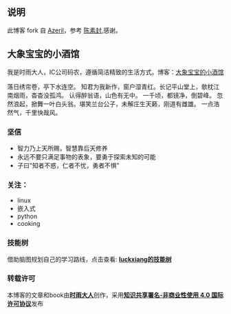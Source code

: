 ## 说明

此博客 fork 自 [Azeril](http://azeril.me/)，参考 [陈素封](http://cnfeat.com),感谢。

## 大象宝宝的小酒馆

我是时雨大人，IC公司码农，遵循简洁精致的生活方式。博客：[大象宝宝的小酒馆](http://bigxiangbaobao.com)

落日绣帘卷，亭下水连空。
知君为我新作，窗户湿青红。长记平山堂上，欹枕江南烟雨，杳杳没孤鸿。
认得醉翁语，山色有无中。
一千顷，都镜净，倒碧峰。
忽然浪起，掀舞一叶白头翁。堪笑兰台公子，未解庄生天籁，刚道有雌雄。
一点浩然气，千里快哉风。

### 坚信

 - 智力乃上天所赐，智慧靠后天修养
 - 永远不要只满足事物的表象，要勇于探索未知的可能
 - 子曰"知者不惑，仁者不忧，勇者不惧"
 

### 关注：

 - linux
 - 嵌入式
 - python
 - cooking


 ### 技能树
 借助脑图规划自己的学习路线，点击查看: [**luckxiang的技能树**](http://naotu.baidu.com/file/da4c09daaf0f2378bb957952370aba0a?token=7fe343acd9207b91)


 ### 转载许可    
 本博客的文章和book由[**时雨大人**](http://www.bigxiangbaobao.com)创作，采用[**知识共享署名-非商业性使用 4.0 国际许可协议**](http://creativecommons.org/licenses/by-nc/4.0/)发布

